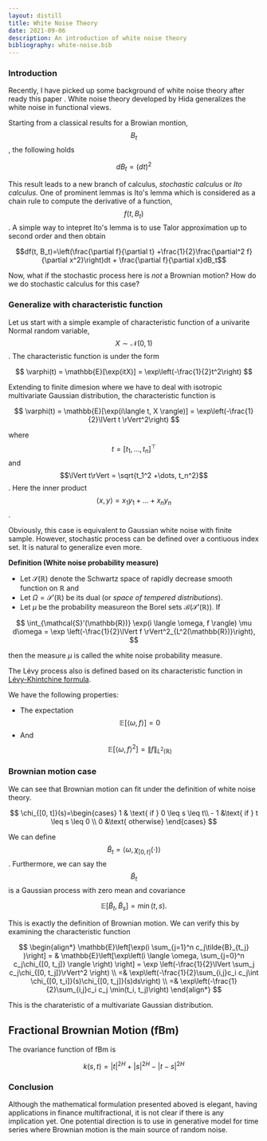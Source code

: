 ```yaml
---
layout: distill
title: White Noise Theory
date: 2021-09-06
description: An introduction of white noise theory
bibliography: white-noise.bib
---
```


### Introduction
Recently, I have picked up some background of white noise theory after ready this paper <d-cite key="multifractional"></d-cite>. White noise theory developed by Hida generalizes the white noise in functional views. 

Starting from a classical results for a Browian montion, $$B_t$$, the following holds

$$dB_t = (dt)^2$$

This result leads to a new branch of calculus, *stochastic calculus* or *Ito calculus*. One of prominent lemmas is Ito's lemma which is considered as a chain rule to compute the derivative of a function, $$f(t, B_t)$$. A simple way to intepret Ito's lemma is to use Talor approximation up to second order and then obtain

$$df(t, B_t)=\left(\frac{\partial f}{\partial t} +\frac{1}{2}\frac{\partial^2 f}{\partial x^2}\right)dt + \frac{\partial f}{\partial x}dB_t$$

Now, what if the stochastic process here is *not* a Brownian motion? How do we do stochastic calculus for this case?

### Generalize with characteristic function

Let us start with a simple example of characteristic function of a univarite Normal random variable, $$X \sim \mathcal{N}(0, 1)$$. The characteristic function is under the form

$$
    \varphi(t) = \mathbb{E}[\exp(itX)] = \exp\left(-\frac{1}{2}t^2\right)
$$

Extending to finite dimesion where we have to deal with isotropic multivariate Gaussian distribution, the characteristic function is 

$$
    \varphi(t) = \mathbb{E}[\exp(i\langle t, X \rangle)] = \exp\left(-\frac{1}{2}\lVert t \rVert^2\right)
$$

where $$t = [t_1, \dots, t_n]^\top$$ and $$\lVert t\rVert = \sqrt{t_1^2 +\dots, t_n^2}$$. Here the inner product $$\langle x, y \rangle = x_1y_1 + \dots + x_ny_n$$. 

Obviously, this case is equivalent to Gaussian white noise with finite sample. However, stochastic process can be defined over a contiuous index set. It is natural to generalize even more. 

**Definition (White noise probability measure)** 

+ Let $\mathcal{S}(\mathbb{R})$ denote the Schwartz space of rapidly decrease smooth function on $\mathbb{R}$ and 
+ Let $\Omega = \mathcal{S}'(\mathbb{R})$ be its dual (or *space of tempered distributions*). 
+ Let $\mu$ be the probability measureon the Borel sets $\mathcal{B}(\mathcal{S}'(\mathbb{R})).$ If 

$$
    \int_{\mathcal{S}'(\mathbb{R})} \exp(i \langle \omega, f \rangle) \mu d\omega = \exp \left(-\frac{1}{2}\lVert f \rVert^2_{L^2(\mathbb{R})}\right),
$$

then the measure $\mu$ is called the white noise probability measure. 


The Lévy process also is defined based on its characteristic function in <a href="https://en.wikipedia.org/wiki/L%C3%A9vy_process">Lévy-Khintchine formula</a>.

We have the following properties:

+ The expectation $$\mathbb{E}[\langle \omega, f\rangle] = 0$$
+ And $$\mathbb{E}[\langle \omega, f\rangle^2] = \lVert f \rVert_{L^2(\mathbb{R})}$$

### Brownian motion case
We can see that Brownian motion can fit under the definition of white noise theory.

$$
    \chi_{[0, t]}(s)=\begin{cases} 1 & \text{ if } 0 \leq s \leq t\\
    - 1 &\text{ if } t \leq s \leq 0 \\
    0 &\text{ otherwise}
    \end{cases}
$$

We can define $$\tilde{B}_t=\langle \omega, \chi_{[0, t]}(\cdot)\rangle$$. Furthermore, we can say the $$\tilde{B}_t$$ is a Gaussian process with zero mean and covariance

$$
\mathbb{E}[\tilde{B}_t, \tilde{B}_s] = \min(t,s).
$$

This is exactly the definition of Brownian motion. We can verify this by examining the characteristic function

$$
\begin{align*}
\mathbb{E}\left[\exp(i \sum_{j=1}^n c_j\tilde{B}_{t_j} )\right] = & \mathbb{E}\left[\exp\left(i \langle \omega, \sum_{j=0}^n c_j\chi_{[0, t_j]}  \rangle \right) \right] = \exp \left(-\frac{1}{2}\lVert \sum_j c_j\chi_{[0, t_j]}\rVert^2 \right) \\
=& \exp\left(-\frac{1}{2}\sum_{i,j}c_i c_j\int \chi_{[0, t_i]}(s)\chi_{[0, t_j]}(s)ds\right) \\
=& \exp\left(-\frac{1}{2}\sum_{i,j}c_i c_j \min(t_i, t_j)\right)
\end{align*}
$$

This is the charateristic of a multivariate Gaussian distribution.

## Fractional Brownian Motion (fBm)

The ovariance function of fBm is

$$
k(s, t) = |t|^{2H} + |s|^{2H} - |t-s|^{2H}
$$

### Conclusion
Although the mathematical formulation presented aboved is elegant, having applications in finance <d-cite>multifractional</d-cite>, it is not clear if there is any implication yet. One potential direction is to use in generative model for time series where Brownian motion is the main source of random noise. 